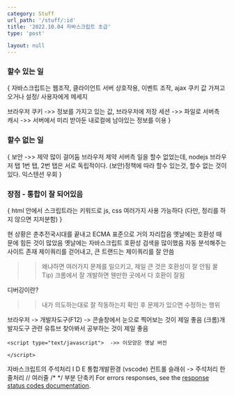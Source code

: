 ```yaml
---
category: Stuff
url_path: '/stuff/:id'
title: '2022.10.04 자바스크립트 초급'
type: 'post'

layout: null
---
```




### 할수 있는 일
{
자바스크립트는 웹조작, 클라이언트 서버 상호작용, 이벤트 조작, ajax
쿠키 값 가져고오거나 설정/ 사용자에게 메세지 

브라우저 쿠키 ->> 정보를 가지고 있는 값, 브라우저에 저장 
세션 ->> 파일로 서버측
캐시 ->> 서버에서 미리 받아둔 내로컬에 남아있는 정보를 이용
}

### 할수 없는 일 
{
보안 ->> 제약 많이 걸어둠 브라우저 제약
서버측 일을 할수 없었는데, nodejs
브라우저 탭 1번 탭, 2번 탭은 서로 독립적이다.
(보안)정책에 따라 할수 있는것, 할수 없는 것이 있다.
익스텐션 우회
}

### 장점 - 통합이 잘 되어있음
{
html 안에서 스크립트라는 키워드로 js, css 여러가지 사용 가능하다 (다만, 정리를 하지 않으면 지저분함)
}

현 상황은 춘추전국시대를 끝내고 ECMA 표준으로 거의 자리잡음
옛날에는 호환성 때문에 힘든 것이 많았음
옛날에는 자바스크립트 호환성 검색을 많이했음
자동 분석해주는 사이트 존재
제이쿼리를 걷어내고, 큰 트랜드는 제이쿼리를 잘 안씀 
 >> 왜냐하면 여러가지 문제를 일으키고, 제일 큰 것은 호환성이 잘 안됨
꿀Tip) 크롬에서 잘 개발하면 웬만한 곳에서 다 호환이 잘됨

디버깅이란?
 >> 내가 의도하는대로 잘 작동하는지 확인 후 문제가 있으면 수정하는 행위

브라우저 -> 개발자도구(F12) -> 콘솔창에서 눈으로 찍어보는 것이 제일 좋음
(크롬)개발자도구 관련 유튜브 찾아봐서 공부하는 것이 제일 좋음

```
<script type="text/javascript">  ->> 이모양은 옛날 버전

</script>
```

자바스크립트의 주석처리
I D E 통합개발환경 (vscode)
컨트롤 슬래쉬 -> 주석처리
한줄처리 //
여러줄 /* */
부분 단축키 
For errors responses, see the [response status codes documentation](#response-status-codes).